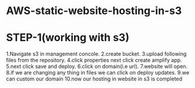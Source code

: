 # AWS-static-website-hosting-in-s3

# STEP-1(working with s3)
1.Navigate s3 in management concole.
2.create bucket.
3.upload following files from the repository.
4.click properties next click  create amplify app.
5.next click save and deploy.
6.click on domain(i.e url).
7.website will open.
8.if we are changing any thing in files we can click on deploy updates.
9.we can custom our domain
10.now our hosting in website in s3 is completed
